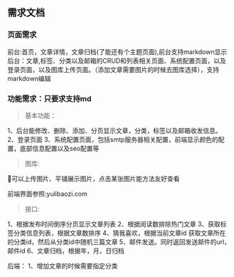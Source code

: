 需求文档
---
### 页面需求

  前台:首页，文章详情，文章归档(了能还有个主题页面),前台支持markdown显示
  后台：文章,标签、分类以及邮箱的CRUD和列表相关页面、系统配置页面，以及登录页面，以及图库上传页面。（添加文章需要图片的时候去图库选择），支持markdown编辑
  

###  功能需求：只要求支持md
> 基本功能：

1、后台能修改、删除、添加、分页显示文章，分类，标签以及邮箱收发信息。
2、登录页面
3、系统配置页面，包括smtp服务器相关配置，前端显示颜色的配置，底部信息配置以及seo配置等
> 图库:

可以上传图片、平铺展示图片，点击某张图片能方法友好查看

前端界面参照:yulibaozi.com

>接口:

1、根据发布时间倒序分页显示文章列表
2、根据阅读数排除热门文章
3、获取标签分类信息列表，根据文章数排序
4、猜我喜欢，根据当前文章id 获取文章所在的分类id，然后从分类id中随机三篇文章
5、邮件发送。同时返回发送邮件的url，邮件id
6、文章归档，根据年，月，日归档


后端：
1、增加文章的时候需要指定分类

